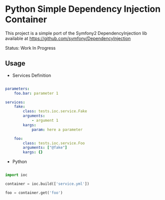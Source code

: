 Python Simple Dependency Injection Container
============================================

This project is a simple port of the Symfony2 DependencyInjection lib available at https://github.com/symfony/DependencyInjection

Status: Work In Progress

Usage
-----

- Services Definition

```yaml

parameters:
    foo.bar: parameter 1

services:
    fake:
        class: tests.ioc.service.Fake
        arguments: 
            - argument 1
        kargs:
            param: here a parameter

    foo:
        class: tests.ioc.service.Foo
        arguments: ["@fake"]
        kargs: {}
```

- Python 

```python

import ioc

container = ioc.build(['service.yml'])

foo = container.get('foo')

```